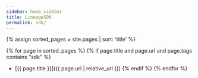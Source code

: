 ```yaml
---
sidebar: home_sidebar
title: LineageSDK
permalink: sdk/
---
```


{% assign sorted_pages = site.pages | sort: 'title' %}

{% for page in sorted_pages %}
{% if page.title and page.url and page.tags contains "sdk" %}
- [{{ page.title }}]({{ page.url | relative_url }})
{% endif %}
{% endfor %}
